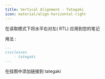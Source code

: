 ```yaml
---
title: Vertical Alignment - Tategaki
icon: material/align-horizontal-right
---
```


在读取模式下将水平右对左( RTL) 应用到您的笔记

用法 :
```md
---
cssclasses
    - tategaki
---
```

在挂图中添加链接到 tategaki